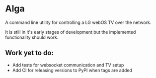 Alga
====

A command line utility for controlling a LG webOS TV over the network.

It is still in it's early stages of development but the implemented functionality should work.

Work yet to do:
---------------

* Add tests for websocket communication and TV setup
* Add CI for releasing versions to PyPI when tags are added
